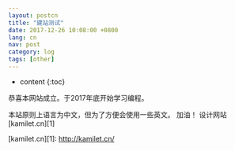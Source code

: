 ```yaml
---
layout: postcn
title: "建站测试"
date: 2017-12-26 10:08:00 +0800
lang: cn
nav: post
category: log
tags: [other]
---
```


* content
{:toc}

恭喜本网站成立。于2017年底开始学习编程。
<!-- more -->

本站原则上语言为中文，但为了方便会使用一些英文。
加油！
设计网站[kamilet.cn][1]

[kamilet.cn][1]: http://kamilet.cn/